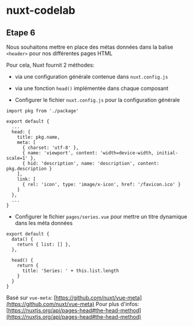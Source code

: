 # nuxt-codelab

## Etape 6

Nous souhaitons mettre en place des métas données dans la balise `<header>` pour nos différentes pages HTML

Pour cela, Nuxt fournit 2 méthodes:
- via une configuration générale contenue dans `nuxt.config.js`
- via une fonction `head()` implémentée dans chaque composant

- Configurer le fichier `nuxt.config.js` pour la configuration générale
```
import pkg from './package'

export default {
  ...
  head: {
    title: pkg.name,
    meta: [
      { charset: 'utf-8' },
      { name: 'viewport', content: 'width=device-width, initial-scale=1' },
      { hid: 'description', name: 'description', content: pkg.description }
    ],
    link: [
      { rel: 'icon', type: 'image/x-icon', href: '/favicon.ico' }
    ]
  },
  ...
}
```

- Configurer le fichier `pages/series.vue` pour mettre un titre dynamique dans les méta données

```
export default {
  data() {
    return { list: [] },
  },

  head() {
    return {
      title: 'Series: ' + this.list.length
    }
  }
}
```

Basé sur `vue-meta`: [https://github.com/nuxt/vue-meta](https://github.com/nuxt/vue-meta)
Pour plus d'infos: [https://nuxtjs.org/api/pages-head#the-head-method](https://nuxtjs.org/api/pages-head#the-head-method)

